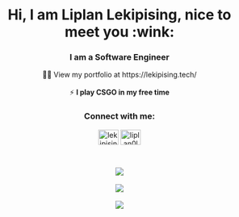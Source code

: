 <h1 align="center">Hi, I am Liplan Lekipising, nice to meet you :wink:</h1>
<h3 align="center">I am a Software Engineer</h3>

<p align="center"> 👨‍💻 View my portfolio at https://lekipising.tech/ <br/> <br/> ⚡ <strong>I play CSGO in my free time</strong> </p>

<h3 align="center">Connect with me:</h3>
<p align="center">
<a href="https://twitter.com/lekipising" target="blank"><img align="center" src="https://raw.githubusercontent.com/rahuldkjain/github-profile-readme-generator/master/src/images/icons/Social/twitter.svg" alt="lekipising" height="30" width="40" /></a>
<a href="https://linkedin.com/in/liplan0lekipising/" target="blank"><img align="center" src="https://raw.githubusercontent.com/rahuldkjain/github-profile-readme-generator/master/src/images/icons/Social/linked-in-alt.svg" alt="liplan0lekipising/" height="30" width="40" /></a>
</p>
<br />
<p  align="center" >
  <img align="center" src="https://github-readme-stats.vercel.app/api?username=Lekipising&show_icons=true&theme=radical&hide_border=true&border_radius=8" /> <br /> <br />
  <img align="center" src="https://streak-stats.demolab.com/?user=Lekipising&theme=radical&hide_border=true&border_radius=8" /> <br /> <br />
  <img align="center" src="https://github-readme-stats.vercel.app/api/wakatime?username=lekipising&theme=radical&hide_border=true&border_radius=8" />
</a>
</p>

